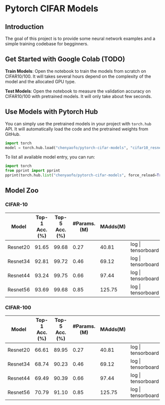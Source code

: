 # Pytorch CIFAR Models

## Introduction

The goal of this project is to provide some neural network examples and a simple training codebase for begginners.

## Get Started with Google Colab (TODO)

**Train Models**: Open the notebook to train the models from scratch on CIFAR10/100.
It will takes several hours depend on the complexity of the model and the allocated GPU type.

**Test Models**: Open the notebook to measure the validation accuracy on CIFAR10/100 with pretrained models.
It will only take about few seconds.

## Use Models with Pytorch Hub

You can simply use the pretrained models in your project with `torch.hub` API.
It will automatically load the code and the pretrained weights from GitHub.

``` python
import torch
model = torch.hub.load("chenyaofo/pytorch-cifar-models", "cifar10_resnet20", pretrained=True)
```

To list all available model entry, you can run:

```python
import torch
from pprint import pprint
pprint(torch.hub.list("chenyaofo/pytorch-cifar-models", force_reload=True))
```


## Model Zoo

### CIFAR-10

|  Model   |  Top-1 Acc.(%) | Top-5 Acc.(%) | #Params.(M) | MAdds(M) |                    |
|----------|----------------|---------------|-------------|----------|--------------------|
| Resnet20 | 91.65          | 99.68         | 0.27        | 40.81    | log \| tensorboard |
| Resnet34 | 92.81          | 99.72         | 0.46        | 69.12    | log \| tensorboard |
| Resnet44 | 93.24          | 99.75         | 0.66        | 97.44    | log \| tensorboard |
| Resnet56 | 93.69          | 99.68         | 0.85        | 125.75   | log \| tensorboard |

### CIFAR-100

|  Model   |  Top-1 Acc.(%) | Top-5 Acc.(%) | #Params.(M) | MAdds(M) |                    |
|----------|----------------|---------------|-------------|----------|--------------------|
| Resnet20 | 66.61          | 89.95         | 0.27        | 40.81    | log \| tensorboard |
| Resnet34 | 68.74          | 90.23         | 0.46        | 69.12    | log \| tensorboard |
| Resnet44 | 69.49          | 90.39         | 0.66        | 97.44    | log \| tensorboard |
| Resnet56 | 70.79          | 91.10         | 0.85        | 125.75   | log \| tensorboard |



